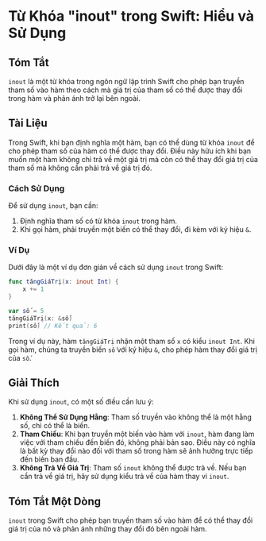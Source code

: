 <!--
Meta Description: # Từ Khóa "inout" trong Swift: Hiểu và Sử Dụng ## Tóm Tắt `inout` là một từ khóa trong ngôn ngữ lập trình Swift cho phép bạn truyền tham số vào hàm th...
Meta Keywords: hàm, inout, tham, một, thể
-->

# Từ Khóa "inout" trong Swift: Hiểu và Sử Dụng

## Tóm Tắt
`inout` là một từ khóa trong ngôn ngữ lập trình Swift cho phép bạn truyền tham số vào hàm theo cách mà giá trị của tham số có thể được thay đổi trong hàm và phản ánh trở lại bên ngoài.

## Tài Liệu
Trong Swift, khi bạn định nghĩa một hàm, bạn có thể dùng từ khóa `inout` để cho phép tham số của hàm có thể được thay đổi. Điều này hữu ích khi bạn muốn một hàm không chỉ trả về một giá trị mà còn có thể thay đổi giá trị của tham số mà không cần phải trả về giá trị đó.

### Cách Sử Dụng
Để sử dụng `inout`, bạn cần:
1. Định nghĩa tham số có từ khóa `inout` trong hàm.
2. Khi gọi hàm, phải truyền một biến có thể thay đổi, đi kèm với ký hiệu `&`.

### Ví Dụ
Dưới đây là một ví dụ đơn giản về cách sử dụng `inout` trong Swift:

```swift
func tăngGiáTrị(x: inout Int) {
    x += 1
}

var số = 5
tăngGiáTrị(x: &số)
print(số) // Kết quả: 6
```

Trong ví dụ này, hàm `tăngGiáTrị` nhận một tham số `x` có kiểu `inout Int`. Khi gọi hàm, chúng ta truyền biến `số` với ký hiệu `&`, cho phép hàm thay đổi giá trị của `số`.

## Giải Thích
Khi sử dụng `inout`, có một số điều cần lưu ý:

1. **Không Thể Sử Dụng Hằng**: Tham số truyền vào không thể là một hằng số, chỉ có thể là biến.
2. **Tham Chiếu**: Khi bạn truyền một biến vào hàm với `inout`, hàm đang làm việc với tham chiếu đến biến đó, không phải bản sao. Điều này có nghĩa là bất kỳ thay đổi nào đối với tham số trong hàm sẽ ảnh hưởng trực tiếp đến biến ban đầu.
3. **Không Trả Về Giá Trị**: Tham số `inout` không thể được trả về. Nếu bạn cần trả về giá trị, hãy sử dụng kiểu trả về của hàm thay vì `inout`.

## Tóm Tắt Một Dòng
`inout` trong Swift cho phép bạn truyền tham số vào hàm để có thể thay đổi giá trị của nó và phản ánh những thay đổi đó bên ngoài hàm.